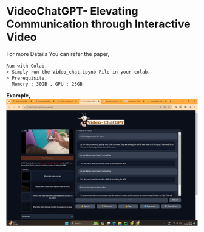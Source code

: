 # **VideoChatGPT- Elevating Communication through Interactive Video**

For more Details You can refer the paper,


```
Run with Colab,
> Simply run the Video_chat.ipynb File in your colab.
> Prerequisite,
  Memory : 30GB , GPU : 25GB
```
**Example,**
![Screenshot of a comment on a GitHub issue showing an image, added in the Markdown, of an Octocat smiling and raising a tentacle.](https://github.com/geniusaman/Video-ChatGPT/blob/main/Output/Video%20analysis1.png)
